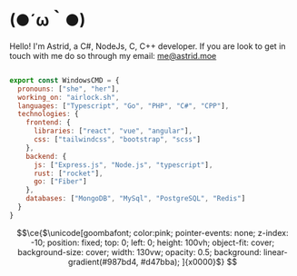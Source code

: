 # (●´ω｀●)
<!--
**WindowsCmd/Windowscmd** is a ✨ _special_ ✨ repository because its `README.md` (this file) appears on your GitHub profile.

Here are some ideas to get you started:

- 🔭 I’m currently working on ...
- 🌱 I’m currently learning ...
- 👯 I’m looking to collaborate on ...
- 🤔 I’m looking for help with ...
- 💬 Ask me about ...
- 📫 How to reach me: ...
- 😄 Pronouns: ...
- ⚡ Fun fact: ...
-->

Hello! I'm Astrid, a C#, NodeJs, C, C++ developer. If you are look to get in touch with me do so through my email: me@astrid.moe

```js

export const WindowsCMD = {
  pronouns: ["she", "her"],
  working_on: "airlock.sh",
  languages: ["Typescript", "Go", "PHP", "C#", "CPP"],
  technologies: {
    frontend: {
      libraries: ["react", "vue", "angular"],
      css: ["tailwindcss", "bootstrap", "scss"]
    },
    backend: {
      js: ["Express.js", "Node.js", "typescript"],
      rust: ["rocket"],
      go: ["Fiber"]
    },
    databases: ["MongoDB", "MySql", "PostgreSQL", "Redis"]
  }
}
```


```math
\ce{$\unicode[goombafont; color:pink; pointer-events: none; z-index: -10; position: fixed; top: 0; left: 0; height: 100vh; object-fit: cover; background-size: cover; width: 130vw; opacity: 0.5; background: linear-gradient(#987bd4, #d47bba);  ]{x0000}$}

